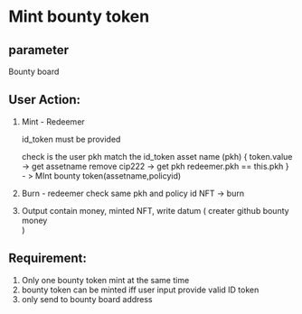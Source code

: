 # Mint bounty token

## parameter
Bounty board

## User Action:
1. Mint - Redeemer

    id_token must be provided

    check is the user pkh match the id_token asset name (pkh)
    {
        token.value -> get assetname
        remove cip222 -> get pkh 
        redeemer.pkh == this.pkh
    } - > MInt bounty token(assetname,policyid)


2. Burn - redeemer
    check same pkh and policy id NFT
    -> burn

  
3. Output contain money, minted NFT,
    write datum
    (
        creater github
        bounty money  
    )

## Requirement:
1. Only one bounty token mint at the same time
2. bounty token can be minted iff user input provide valid ID token
3. only send to bounty board address 
